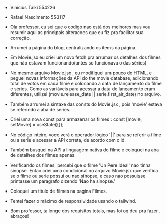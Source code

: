 - Vinicius Taiki 554226
- Rafael Nascimento 553117

- Ola professor, eu sei que o codigo nao está dos melhores mas vou resumir aqui as principais alteracoes que eu fiz
pra facilitar sua correção.

- Arrumei a página do blog, centralizando os items da página.
- Em Movie.jsx eu criei um novo fetch pra arrumar os detalhes dos filmes que não estavam funcionando(antes so funcionava o das séries)
- No mesmo arquivo Movie.jsx , eu modifiquei um pouco do HTML, e peguei novas informações da API
do the movie database, adicionando total de votos em cada filme e colocando a data de lançamento do filme e séries. Como as
variáveis para acessar a data de lançamento eram diferentes, utilizei (movie.release_date || serie.first_air_date) no arquivo.

- Também arrumei a sintaxe das consts do Movie.jsx , pois 'movie' estava se referindo a aba de series. 
- Criei uma nova const para armazenar os filmes :     const [movie, setMovie] = useState({});
- No código inteiro, voce verá o operador lógico '||' para se referir a filme ou a serie e acessar a API correta, de acordo com o id.
- Também busquei na API a linguagem nativa do filme e coloquei na aba de detalhes dos filmes apenas.
- Verificando os filmes, percebi que o filme 'Un Pere Ideal' nao tinha sinopse. Entao criei uma condicional no arquivo Movie.jsx que verifica se 
o filme ou serie possui ou nao sinopse, e caso nao possuisse printasse um paragrafo dizendo 'Nao ha sinopse.'

- Coloquei um titulo de filmes na pagina Filmes.
- Tentei fazer o máximo de responsividade usando o tailwind.

- Bom professor, ta longe dos requisitos totais, mas foi oq deu pra fazer.. abraços!

